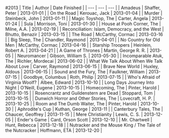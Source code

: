 #2013
| Title | Author | Date Finished |
| --- | --- | --- |
| Amadeus | Shaffer, Peter | 2013-01-01 |
| On the Road | Kerouac, Jack | 2013-01-04 |
| Murder | Steinbeck, John | 2013-01-11 |
| Magic Toyshop, The | Carter, Angela | 2013-01-24 |
| Sula | Morrison, Toni | 2013-01-30 |
| House at Pooh Corner, The | Milne, A.A. | 2013-02-19 |
| Reconciliation: Islam, Democracy, and the West | Bhutto, Benazir | 2013-03-15 |
| The Road | McCarthy, Cormac | 2013-03-16 |
| Big Sleep, The | Chandler, Raymond | 2013-04-01 |
| No Country for Old Men | McCarthy, Cormac | 2013-04-16 |
| Starship Troopers | Heinlein, Robert A. | 2013-04-21 |
| A Game of Thrones | Martin, George R. R. | 2013-05 |
| Neuromancer | Gibson, William S. | 2013-05-30 |
| Incomparable Atuk, The | Richler, Mordecai | 2013-06-02 |
| What We Talk About When We Talk About Love | Carver, Raymond | 2013-06-15 |
| Brave New World | Huxley, Aldous | 2013-06-15 |
| Sound and the Fury, The | Faulkner, William | 2013-07-15 |
| Goodbye, Columbus | Roth, Philip | 2013-07-15 |
| Who's Afraid of Virginia Woolf? | Albee, Edward  | 2013-10-10 |
| Long Days Journey Into Night | O'Neill, Eugene | 2013-10-15 |
| Homecoming, The | Pinter, Harold | 2013-10-15 |
| Rosencrantz and Guildenstern are Dead | Stoppard, Tom | 2013-10-15 |
| Dunwich Horror and Other Stories, The | Lovecraft, H. P. | 2013-10-25 |
| Room and The Dumb Waiter, The | Pinter, Harold | 2013-10-30 |
| Aphrodite's Cup | Kuthan, George | 2013-11 |
| Canterbury Tales, The | Chaucer, Geoffrey | 2013-11-15 |
| Mere Christianity | Lewis, C. S. | 2013-12-05 |
| Ender's Game | Card, Orson Scott | 2013-12-10 |
| Mr. Chartwell | Hunt, Rebecca | 2013-12-18 |
| Nutracker and the Mouse King / The Tale of the Nutcracker | Hoffmann, ETA | 2013-12-20 |